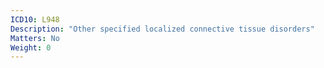 ```yaml
---
ICD10: L948
Description: "Other specified localized connective tissue disorders"
Matters: No
Weight: 0
---
```


